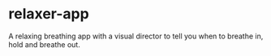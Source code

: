 # relaxer-app
 A relaxing breathing app with a visual director to tell you when to breathe in, hold and breathe out.
